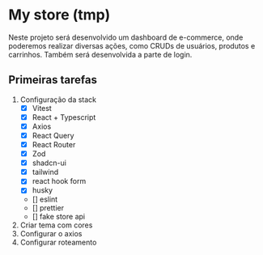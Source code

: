 # My store (tmp)

Neste projeto será desenvolvido um dashboard de e-commerce, onde poderemos realizar diversas ações, como CRUDs de usuários, produtos e carrinhos. Também será desenvolvida a parte de login.


## Primeiras tarefas
1. Configuração da stack  
    - [x] Vitest
    - [x] React + Typescript
    - [x] Axios
    - [x] React Query
    - [x] React Router
    - [x] Zod
    - [x] shadcn-ui
    - [x] tailwind
    - [x] react hook form
    - [x] husky
    - [] eslint
    - [] prettier
    - [] fake store api
2. Criar tema com cores
3. Configurar o axios
4. Configurar roteamento


<!-- Gostei dessa cor:
https://randoma11y.com/?color=%23008080

Gostei dessa cor
#9DBBAE
-->